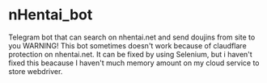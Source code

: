 # nHentai_bot
Telegram bot that can search on nhentai.net and send doujins from site to you
WARNING!
This bot sometimes doesn't work because of claudflare protection on nhentai.net. It can be fixed by using Selenium, but i haven't fixed this beacause I haven't much memory amount on my cloud service to store webdriver.
